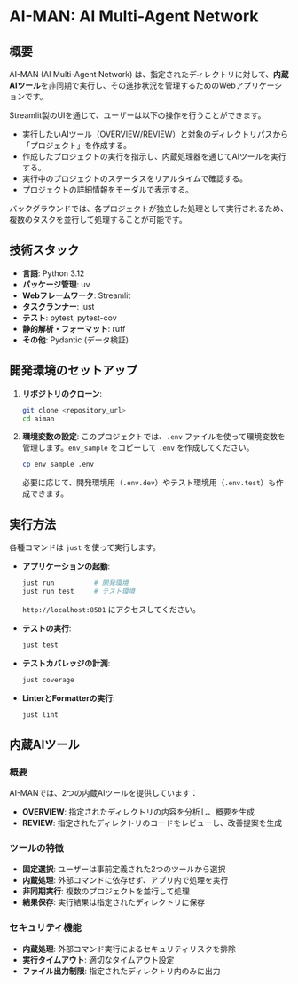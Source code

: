 # AI-MAN: AI Multi-Agent Network

## 概要

AI-MAN (AI Multi-Agent Network) は、指定されたディレクトリに対して、**内蔵AIツール**を非同期で実行し、その進捗状況を管理するためのWebアプリケーションです。

Streamlit製のUIを通じて、ユーザーは以下の操作を行うことができます。

- 実行したいAIツール（OVERVIEW/REVIEW）と対象のディレクトリパスから「プロジェクト」を作成する。
- 作成したプロジェクトの実行を指示し、内蔵処理器を通じてAIツールを実行する。
- 実行中のプロジェクトのステータスをリアルタイムで確認する。
- プロジェクトの詳細情報をモーダルで表示する。

バックグラウンドでは、各プロジェクトが独立した処理として実行されるため、複数のタスクを並行して処理することが可能です。

## 技術スタック

- **言語**: Python 3.12
- **パッケージ管理**: uv
- **Webフレームワーク**: Streamlit
- **タスクランナー**: just
- **テスト**: pytest, pytest-cov
- **静的解析・フォーマット**: ruff
- **その他**: Pydantic (データ検証)

## 開発環境のセットアップ

1. **リポジトリのクローン**:

    ```bash
    git clone <repository_url>
    cd aiman
    ```

2. **環境変数の設定**:
    このプロジェクトでは、`.env` ファイルを使って環境変数を管理します。`env_sample` をコピーして `.env` を作成してください。

    ```bash
    cp env_sample .env
    ```

    必要に応じて、開発環境用（`.env.dev`）やテスト環境用（`.env.test`）も作成できます。

## 実行方法

各種コマンドは `just` を使って実行します。

- **アプリケーションの起動**:

  ```bash
  just run          # 開発環境
  just run test     # テスト環境
  ```

  `http://localhost:8501` にアクセスしてください。

- **テストの実行**:

  ```bash
  just test
  ```

- **テストカバレッジの計測**:

  ```bash
  just coverage
  ```

- **LinterとFormatterの実行**:

  ```bash
  just lint
  ```

## 内蔵AIツール

### 概要

AI-MANでは、2つの内蔵AIツールを提供しています：

- **OVERVIEW**: 指定されたディレクトリの内容を分析し、概要を生成
- **REVIEW**: 指定されたディレクトリのコードをレビューし、改善提案を生成

### ツールの特徴

- **固定選択**: ユーザーは事前定義された2つのツールから選択
- **内蔵処理**: 外部コマンドに依存せず、アプリ内で処理を実行
- **非同期実行**: 複数のプロジェクトを並行して処理
- **結果保存**: 実行結果は指定されたディレクトリに保存

### セキュリティ機能

- **内蔵処理**: 外部コマンド実行によるセキュリティリスクを排除
- **実行タイムアウト**: 適切なタイムアウト設定
- **ファイル出力制限**: 指定されたディレクトリ内のみに出力
